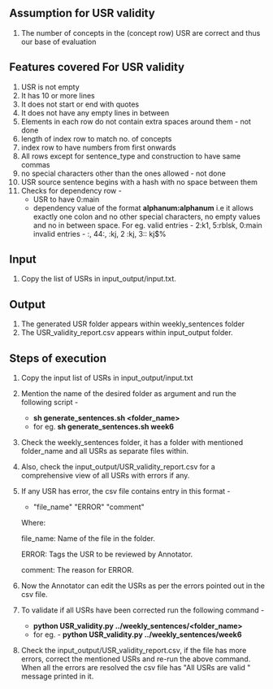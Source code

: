 ## Assumption for USR validity ##
1. The number of concepts in the (concept row) USR are correct and thus our base of evaluation

## Features covered For USR validity ##
1. USR is not empty
2. It has 10 or more lines
3. It does not start or end with quotes
4. It does not have any empty lines in between
5. Elements in each row do not contain extra spaces around them - not done
6. length of index row to match no. of concepts
7. index row to have numbers from first onwards
8. All rows except for sentence_type and construction to have same commas 
9. no special characters other than the ones allowed - not done
10. USR source sentence begins with a hash with no space between them
11. Checks for dependency row - 
    - USR to have 0:main
    - dependency value of the format **alphanum:alphanum** i.e it allows exactly one colon and no other special characters, no empty values and no in between space. For eg.
    valid entries - 2:k1, 5:rblsk, 0:main
    invalid entries - :, 44:, :kj, 2 :kj, 3:: kj$%


##  Input ##
1. Copy the list of USRs in input_output/input.txt.

## Output ##
1. The generated USR folder appears within weekly_sentences folder
2. The USR_validity_report.csv appears within input_output folder.

## Steps of execution ##
1. Copy the input list of USRs in input_output/input.txt
2. Mention the name of the desired folder as argument and run the following script - 
   - **sh generate_sentences.sh <folder_name>**
   - for eg. **sh generate_sentences.sh week6**
3. Check the weekly_sentences folder, it has a folder with mentioned folder_name and all USRs as separate files within.
4. Also, check the input_output/USR_validity_report.csv for a comprehensive view of all USRs with errors if any.
5. If any USR has error, the csv file contains entry in this format -
   - "file_name" "ERROR" "comment"
    
    Where:
    
    file_name: Name of the file in the folder.

    ERROR: Tags the USR to be reviewed by Annotator.

    comment: The reason for ERROR.
6. Now the Annotator can edit the USRs as per the errors pointed out in the csv file.
7. To validate if all USRs have been corrected run the following command -
    - **python USR_validity.py ../weekly_sentences/<folder_name>**
    - for eg. - **python USR_validity.py ../weekly_sentences/week6**
8. Check the input_output/USR_validity_report.csv, if the file has more errors, correct the mentioned USRs and re-run the above command. When all the errors are resolved the csv file has "All USRs are valid	" message printed in it.


